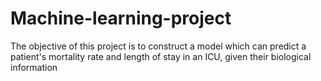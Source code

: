 # Machine-learning-project
The objective of this project is to construct a model which can predict a patient's mortality rate and length of stay in an ICU, given their biological information
